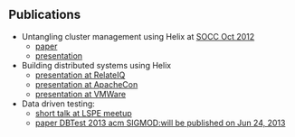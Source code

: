 <!---
Licensed to the Apache Software Foundation (ASF) under one
or more contributor license agreements.  See the NOTICE file
distributed with this work for additional information
regarding copyright ownership.  The ASF licenses this file
to you under the Apache License, Version 2.0 (the
"License"); you may not use this file except in compliance
with the License.  You may obtain a copy of the License at

  http://www.apache.org/licenses/LICENSE-2.0

Unless required by applicable law or agreed to in writing,
software distributed under the License is distributed on an
"AS IS" BASIS, WITHOUT WARRANTIES OR CONDITIONS OF ANY
KIND, either express or implied.  See the License for the
specific language governing permissions and limitations
under the License.
-->

<head>
  <title>Publications</title>
</head>


Publications
-------------

* Untangling cluster management using Helix at [SOCC Oct 2012](http://www.socc2012.org/home/program)
    - [paper](https://915bbc94-a-62cb3a1a-s-sites.googlegroups.com/site/acm2012socc/helix_onecol.pdf)
    - [presentation](http://www.slideshare.net/KishoreGopalakrishna/helix-socc-v10final)
* Building distributed systems using Helix
    - [presentation at RelateIQ](http://www.slideshare.net/KishoreGopalakrishna/helix-talk)
    - [presentation at ApacheCon](http://www.slideshare.net/KishoreGopalakrishna/apache-con-buildingddsusinghelix)
    - [presentation at VMWare](http://www.slideshare.net/KishoreGopalakrishna/apache-helix-presentation-at-vmware)
* Data driven testing:
    - [short talk at LSPE meetup](http://www.slideshare.net/KishoreGopalakrishna/data-driven-testing)
    - [paper DBTest 2013 acm SIGMOD:will be published on Jun 24, 2013](http://dbtest2013.soe.ucsc.edu/Program.htm)
